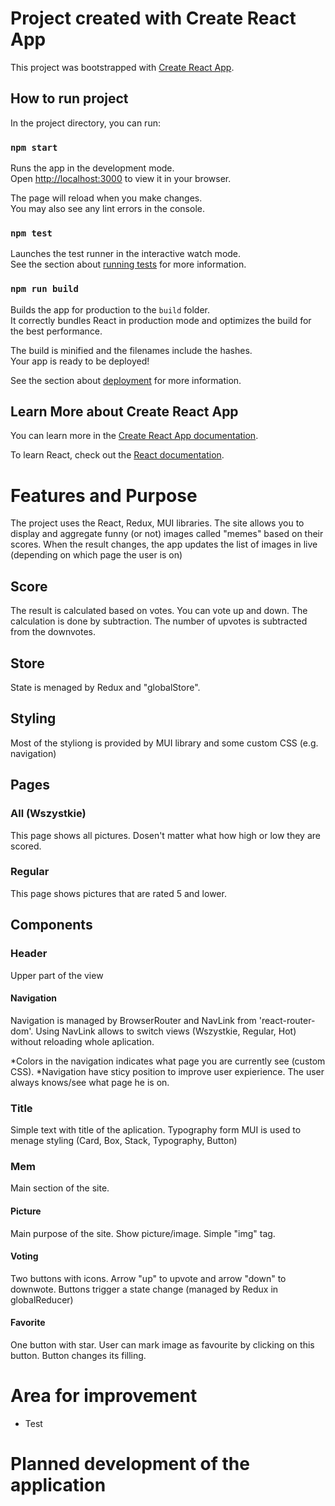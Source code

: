 # Project created with Create React App

This project was bootstrapped with [Create React App](https://github.com/facebook/create-react-app).

## How to run project

In the project directory, you can run:

### `npm start`

Runs the app in the development mode.\
Open [http://localhost:3000](http://localhost:3000) to view it in your browser.

The page will reload when you make changes.\
You may also see any lint errors in the console.

### `npm test`

Launches the test runner in the interactive watch mode.\
See the section about [running tests](https://facebook.github.io/create-react-app/docs/running-tests) for more information.

### `npm run build`

Builds the app for production to the `build` folder.\
It correctly bundles React in production mode and optimizes the build for the best performance.

The build is minified and the filenames include the hashes.\
Your app is ready to be deployed!

See the section about [deployment](https://facebook.github.io/create-react-app/docs/deployment) for more information.


## Learn More about Create React App

You can learn more in the [Create React App documentation](https://facebook.github.io/create-react-app/docs/getting-started).

To learn React, check out the [React documentation](https://reactjs.org/).

# Features and Purpose

The project uses the React, Redux, MUI libraries. The site allows you to display and aggregate funny (or not) images called "memes" based on their scores. When the result changes, the app updates the list of images in live (depending on which page the user is on)

## Score

The result is calculated based on votes. You can vote up and down. The calculation is done by subtraction. The number of upvotes is subtracted from the downvotes.

## Store

State is menaged by Redux and "globalStore".

## Styling

Most of the styliong is provided by MUI library and some custom CSS (e.g. navigation)

## Pages

### All (Wszystkie)

This page shows all pictures. Dosen't matter what how high or low they are scored.

### Regular

This page shows pictures that are rated 5 and lower.

## Components

### Header

Upper part of the view

#### Navigation

Navigation is managed by BrowserRouter and NavLink from 'react-router-dom'. Using NavLink allows to switch views (Wszystkie, Regular, Hot) without reloading whole aplication. 

*Colors in the navigation indicates what page you are currently see (custom CSS).
*Navigation have sticy position to improve user expierience. The user always knows/see what page he is on.

### Title

Simple text with title of the aplication. Typography form MUI is used to menage styling (Card, Box, Stack, Typography, Button)

### Mem

Main section of the site. 

#### Picture

Main purpose of the site. Show picture/image. Simple "img" tag.

#### Voting

Two buttons with icons. Arrow "up" to upvote and arrow "down" to downwote.
Buttons trigger a state change (managed by Redux in globalReducer)

#### Favorite

One button with star. User can mark image as favourite by clicking on this button. Button changes its filling. 

# Area for improvement 

* Test


# Planned development of the application
